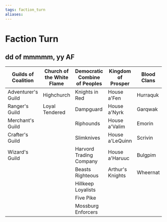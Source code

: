 ```yaml
---
tags: faction_turn
aliases:
---
```

# Faction Turn
## dd of mmmmm, yy AF

| Guilds of Coalition | Church of the White Flame | Democratic Combine of Peoples | Kingdom of Prosper | Blood Clans | Druidic Circles | Emotional Churches | Major Minor Factions | Antisocial Gangs |
| ------------------- | ------------------------- | ----------------------------- | ------------------ | ----------- | --------------- | ------------------ | -------------------- | ---------------- |
| Adventurer's Guild  | Highchurch                | Knights in Red                | House a'Fen        | Hurraquk    | Animan          | Ar'Kraven          | Suremantle           | Bodaim's Bandits |
| Ranger's Guild      | Loyal Tendered            | Dampguard                     | House a'Nyrk       | Garqwak     | Ignan           | Sune               | Actstow              | Atheocracy       | 
| Merchant's Guild    |                           | Riphounds                     | House a'Valim      | Emorin      | Ventan          | Grommosh           | Cenva Minyo          | Infernal Cults   |
| Crafter's Guild     |                           | Slimknives                    | House a'LeQuinn    | Scrivin     | Aquan           | Tauruin            | Agrandica            | Desert Nomads    |
| Wizard's Guild      |                           | Harvord Trading Company       | House a'Haruuc     | Bulgpim     | Terran          | Freric & Sophie    | Barthalamule         | Arstovichians    |
|                     |                           | Beasts Righteous              | Arthur's Knights   | Wheernat    |                 | Blemon             | Cobalt               |                  |
|                     |                           | Hillkeep Loyalists            |                    |             |                 |                    | Macht's Orcs         |                  |
|                     |                           | Five Pike                     |                    |             |                 |                    |                      |                  |
|                     |                           | Mossburg Enforcers            |                    |             |                 |                    |                      |                  |
